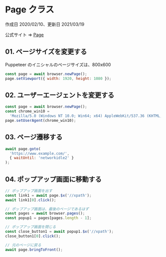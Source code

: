 # Page クラス

作成日 2020/02/10、更新日 2021/03/19

公式サイト => [Page](https://pptr.dev/#?product=Puppeteer&show=api-class-page)

## 01. ページサイズを変更する

Puppeteer のイニシャルのページサイズは、800x600

```javascript
const page = await browser.newPage();
page.setViewport({ width: 1920, height: 1080 });
```

## 02. ユーザーエージェントを変更する

```javascript
const page = await browser.newPage();
const chrome_win10 =
  'Mozilla/5.0 (Windows NT 10.0; Win64; x64) AppleWebKit/537.36 (KHTML, like Gecko) Chrome/78.0.3904.108 Safari/537.36';
page.setUserAgent(chrome_win10);
```

## 03. ページ遷移する

```javascript
await page.goto(
  'https://www.example.com/', 
  { waitUntil: 'networkidle2' }
);
```

## 04. ポップアップ画面に移動する

```javascript
// ポップアップ画面を出す
const link1 = await page.$x('//xpath');
await link1[0].click();

// ポップアップ画面は、最後のページであるはず
const pages = await browser.pages();
const popup1 = pages[pages.length - 1];

// ポップアップ画面を閉じる
const close_button1 = await popup1.$x('//xpath');
close_button1[0].click();

// 元のページに戻る
await page.bringToFront();
```
